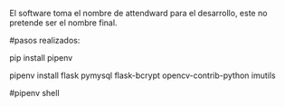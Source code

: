 El software toma el nombre de attendward para el desarrollo, este no pretende ser el nombre final.

#pasos realizados:


pip install pipenv


pipenv install flask pymysql flask-bcrypt opencv-contrib-python imutils


#pipenv shell
